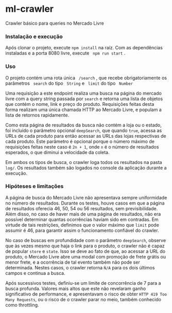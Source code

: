 # ml-crawler
Crawler básico para queries no Mercado Livre

### Instalação e execução
Após clonar o projeto, execute ```npm install``` na raíz. Com as dependências instaladas e a porta 8080 livre, execute ``` npm run start``` .

### Uso
O projeto contém uma rota única ``` /search``` , que recebe obrigatoriamente os parâmetros ``` search```  do tipo ``` String```  e ``` limit```  do tipo ``` Number``` 

Uma requisição a este endpoint realiza uma busca na página do mercado livre com a query string passada por ```search``` e retorna uma lista de objetos que contém o nome, link e preço do produto. Requisições feitas desta forma realizam uma única chamada HTTP ao Mercado Livre, e populam a lista de retornos rapidamente.

Como esta página de resultados da busca não contém a loja ou o estado, foi incluído o parâmetro opcional ```deepSearch```, que quando ```true```, acessa as URLs de cada produto para então acessar as URLs das lojas respectivas de cada produto. Este parâmetro é opcional porque o número máximo de requisições feitas neste caso é ```2n + 1```, onde ```n``` é o número de resultados esperados, o que diminui a velocidade da coleta.

Em ambos os tipos de busca, o crawler loga todos os resultados na pasta ```log/```. Os resultados também são logados no console da aplicação durante a execução.

### Hipóteses e limitações

A página de busca do Mercado Livre não apresentava sempre uniformidade no número de resultados. Durante os testes, houve casos em que a página de resultados oferecia 46, 50, 54 ou 56 resultados, sem previsibilidade. Além disso, no caso de haver mais de uma página de resultados, não era possível determinar quantas ocorrências haviam sido em contradas. Em virtude de tais restrições, definimos que o valor máximo que ```limit``` pode assumir é 46, para garantir assim o funcionamento confiável do crawler.

No caso de buscas em profundidade com o parâmetro ```deepSearch```, observe que às vezes mesmo que haja o link para o produto, o crawler não é capaz de popular ```store``` e ```state```. Isso se deve ao fato de que, ao acessar a URL do produto, o Mercado Livre abre uma modal com promoção de frete grátis ou menor frete, e a ocorrência de tal evento também não pode ser determinada. Nestes casos, o crawler retorna ```Ǹ/A``` para os dois últimos campos e continua a busca.

Após sucessivos testes, definiu-se um limite de concorrência de 7 para a busca profunda. Valores mais altos que este não revelaram ganho significativo de performance, e apresentavam o risco de obter ```HTTP 419 Too Many Requests```, ou o risco de o crawler parar no meio, também conhecido como throttling.

